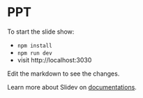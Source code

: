 # PPT

To start the slide show:

- `npm install`
- `npm run dev`
- visit http://localhost:3030

Edit the markdown to see the changes.

Learn more about Slidev on [documentations](https://sli.dev/).
